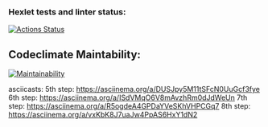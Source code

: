 ### Hexlet tests and linter status:
[![Actions Status](https://github.com/similarly/frontend-project-44/workflows/hexlet-check/badge.svg)](https://github.com/similarly/frontend-project-44/actions)
## Codeclimate Maintability:
[![Maintainability](https://api.codeclimate.com/v1/badges/a1a7f4ae882755a337ce/maintainability)](https://codeclimate.com/github/similarly/frontend-project-44/maintainability)

asciicasts:
5th step: https://asciinema.org/a/DUSJpy5M11tSFcN0UuGcf3fye
6th step: https://asciinema.org/a/ISdVMqO6V8mAvzhRm0dJdWeUn
7th step: https://asciinema.org/a/R5ogdeA4GPDaYVeSKhVHPCGq7
8th step: https://asciinema.org/a/vxKbK8J7uaJw4PpAS6HxY1dN2



